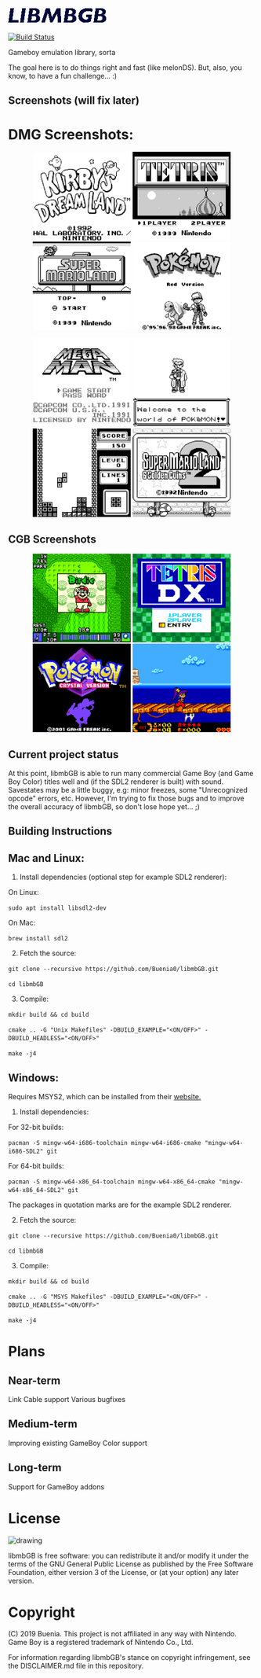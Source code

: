 <img src="https://github.com/Buenia0/libmbGB/blob/develop/res/libmbgblogo.png" alt="drawing" width="200"/>

[![Build Status](https://travis-ci.org/Buenia0/libmbGB.svg?branch=master)](https://travis-ci.org/Buenia0/libmbGB)

Gameboy emulation library, sorta

The goal here is to do things right and fast (like melonDS). But, also, you know, to have a fun challenge... :)

## Screenshots (will fix later)

# DMG Screenshots:

<p align="center">
  <img src="https://github.com/Buenia0/libmbGB/blob/develop/res/screens/kdl.bmp" alt="kdl" width="200"/>
  <img src="https://github.com/Buenia0/libmbGB/blob/develop/res/screens/tetris.bmp" alt="tetris" width="200"/>
  <img src="https://github.com/Buenia0/libmbGB/blob/develop/res/screens/sml.bmp" alt="sml" width="200"/>
  <img src="https://github.com/Buenia0/libmbGB/blob/develop/res/screens/poker.bmp" alt="poker" width="200"/>
</p>

<p align="center">
  <img src="https://github.com/Buenia0/libmbGB/blob/develop/res/screens/mm.bmp" alt="mm" width="200"/>
  <img src="https://github.com/Buenia0/libmbGB/blob/develop/res/screens/poker2.bmp" alt="poker2" width="200"/>
  <img src="https://github.com/Buenia0/libmbGB/blob/develop/res/screens/tetris2.bmp" alt="tetris2" width="200"/>
  <img src="https://github.com/Buenia0/libmbGB/blob/develop/res/screens/smlgc.bmp" alt="smlgc" width="200"/>
</p>


## CGB Screenshots

<p align="center">
  <img src="https://github.com/Buenia0/libmbGB/blob/develop/res/screens/mariogolf.bmp" alt="mariogolf" width="200"/>
  <img src="https://github.com/Buenia0/libmbGB/blob/develop/res/screens/tetrisdx.bmp" alt="tetrisdx" width="200"/>
  <img src="https://github.com/Buenia0/libmbGB/blob/develop/res/screens/pokec.bmp" alt="pokec" width="200"/>
  <img src="https://github.com/Buenia0/libmbGB/blob/develop/res/screens/shantae.bmp" alt="shantae" width="200"/>
</p>

## Current project status

At this point, libmbGB is able to run many commercial Game Boy (and Game Boy Color) titles well and (if the SDL2 renderer is built) with sound. Savestates may be a little buggy, e.g: minor freezes, some "Unrecognized opcode" errors, etc. However, I'm trying to fix those bugs and to improve the overall accuracy of libmbGB, so don't lose hope yet... ;)

## Building Instructions

## Mac and Linux:

1. Install dependencies (optional step for example SDL2 renderer):

On Linux:

`sudo apt install libsdl2-dev`

On Mac:

`brew install sdl2`

2. Fetch the source:

`git clone --recursive https://github.com/Buenia0/libmbGB.git`

`cd libmbGB`

3. Compile:

`mkdir build && cd build`

`cmake .. -G "Unix Makefiles" -DBUILD_EXAMPLE="<ON/OFF>" -DBUILD_HEADLESS="<ON/OFF>"`

`make -j4`

## Windows:

Requires MSYS2, which can be installed from their [website.](http://www.msys2.org/)

1. Install dependencies:

For 32-bit builds:

`pacman -S mingw-w64-i686-toolchain mingw-w64-i686-cmake "mingw-w64-i686-SDL2" git`

For 64-bit builds:

`pacman -S mingw-w64-x86_64-toolchain mingw-w64-x86_64-cmake "mingw-w64-x86_64-SDL2" git `

The packages in quotation marks are for the example SDL2 renderer.

2. Fetch the source:

`git clone --recursive https://github.com/Buenia0/libmbGB.git`

`cd libmbGB`

3. Compile:

`mkdir build && cd build`

`cmake .. -G "MSYS Makefiles" -DBUILD_EXAMPLE="<ON/OFF>" -DBUILD_HEADLESS="<ON/OFF>"`

`make -j4`

# Plans

## Near-term

Link Cable support
Various bugfixes

## Medium-term

Improving existing GameBoy Color support

## Long-term

Support for GameBoy addons

# License

<img src="https://www.gnu.org/graphics/gplv3-127x51.png" alt="drawing" width="150"/>

libmbGB is free software: you can redistribute it and/or modify it under the terms of the GNU General Public License as published by the Free Software Foundation, either version 3 of the License, or (at your option) any later version.

# Copyright

(C) 2019 Buenia. This project is not affiliated in any way with Nintendo. Game Boy is a registered trademark of Nintendo Co., Ltd.

For information regarding libmbGB's stance on copyright infringement, see the DISCLAIMER.md file in this repository.

